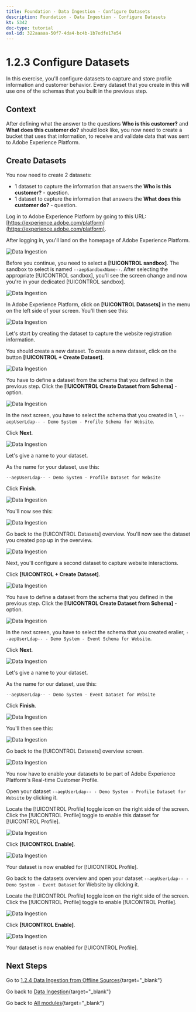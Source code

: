 ```yaml
---
title: Foundation - Data Ingestion - Configure Datasets
description: Foundation - Data Ingestion - Configure Datasets
kt: 5342
doc-type: tutorial
exl-id: 322aaaaa-50f7-4da4-bc4b-1b7edfe17e54
---
```

# 1.2.3 Configure Datasets

In this exercise, you'll configure datasets to capture and store profile information and customer behavior. Every dataset that you create in this will use one of the schemas that you built in the previous step.

## Context

After defining what the answer to the questions **Who is this customer?** and **What does this customer do?** should look like, you now need to create a bucket that uses that information, to receive and validate data that was sent to Adobe Experience Platform.

## Create Datasets

You now need to create 2 datasets:

- 1 dataset to capture the information that answers the **Who is this customer?** - question.
- 1 dataset to capture the information that answers the **What does this customer do?** - question.

Log in to Adobe Experience Platform by going to this URL: [https://experience.adobe.com/platform](https://experience.adobe.com/platform).

After logging in, you'll land on the homepage of Adobe Experience Platform.

![Data Ingestion](./images/home.png)

Before you continue, you need to select a **[!UICONTROL sandbox]**. The sandbox to select is named ``--aepSandboxName--``. After selecting the appropriate [!UICONTROL sandbox], you'll see the screen change and now you're in your dedicated [!UICONTROL sandbox].

![Data Ingestion](./images/sb1.png)

In Adobe Experience Platform, click on **[!UICONTROL Datasets]** in the menu on the left side of your screen.  You'll then see this:

![Data Ingestion](./images/menudatasets.png)

Let's start by creating the dataset to capture the website registration information.

You should create a new dataset. To create a new dataset, click on the button **[!UICONTROL + Create Dataset]**.

![Data Ingestion](./images/createdataset.png)

You have to define a dataset from the schema that you defined in the previous step. Click the **[!UICONTROL Create Dataset from Schema]** - option.

![Data Ingestion](./images/datasetfromschema.png)

In the next screen, you have to select the schema that you created in 1, `--aepUserLdap-- - Demo System - Profile Schema for Website`.

Click **Next**.

![Data Ingestion](./images/schemaselection.png)

Let's give a name to your dataset. 

As the name for your dataset, use this:

`--aepUserLdap-- - Demo System - Profile Dataset for Website`

Click **Finish**.

![Data Ingestion](./images/datasetname.png)

You'll now see this:

![Data Ingestion](./images/dsoverview1.png)

Go back to the [!UICONTROL Datasets] overview. You'll now see the dataset you created pop up in the overview.

![Data Ingestion](./images/dsoverview2.png)

Next, you'll configure a second dataset to capture website interactions.

Click **[!UICONTROL + Create Dataset]**.

![Data Ingestion](./images/createdataset.png)


You have to define a dataset from the schema that you defined in the previous step. Click the **[!UICONTROL Create Dataset from Schema]** - option.

![Data Ingestion](./images/datasetfromschema.png)

In the next screen, you have to select the schema that you created eralier, `--aepUserLdap-- - Demo System - Event Schema for Website`.

Click **Next**.

![Data Ingestion](./images/schemaselectionee.png)

Let's give a name to your dataset. 

As the name for our dataset, use this:

`--aepUserLdap-- - Demo System - Event Dataset for Website`

Click **Finish**.

![Data Ingestion](./images/datasetnameee.png)

You'll then see this:

![Data Ingestion](./images/finish1ee.png)

Go back to the [!UICONTROL Datasets] overview screen.

![Data Ingestion](./images/datasetsoverview.png)

You now have to enable your datasets to be part of Adobe Experience Platform's Real-time Customer Profile.

Open your dataset `--aepUserLdap-- - Demo System - Profile Dataset for Website` by clicking it.

Locate the [!UICONTROL Profile] toggle icon on the right side of the screen. 
Click the [!UICONTROL Profile] toggle to enable this dataset for [!UICONTROL Profile].

![Data Ingestion](./images/ds1.png)

Click **[!UICONTROL Enable]**.

![Data Ingestion](./images/ds3.png)

Your dataset is now enabled for [!UICONTROL Profile].

Go back to the datasets overview and open your dataset `--aepUserLdap-- - Demo System - Event Dataset` for Website by clicking it.

Locate the [!UICONTROL Profile] toggle icon on the right side of the screen. Click the [!UICONTROL Profile] toggle to enable [!UICONTROL Profile].

![Data Ingestion](./images/ds4.png)

Click **[!UICONTROL Enable]**.

![Data Ingestion](./images/ds5.png)

Your dataset is now enabled for [!UICONTROL Profile].

## Next Steps

Go to [1.2.4 Data Ingestion from Offline Sources](./ex4.md){target="_blank"}

Go back to [Data Ingestion](./data-ingestion.md){target="_blank"}

Go back to [All modules](./../../../../overview.md){target="_blank"}
